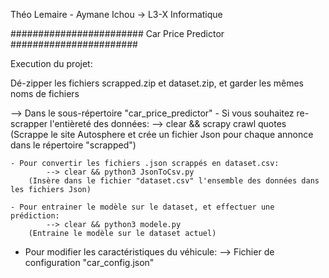 Théo Lemaire - Aymane Ichou -> L3-X Informatique

######################## Car Price Predictor #######################

Execution du projet:

Dé-zipper les fichiers scrapped.zip et dataset.zip, et garder les mêmes noms de fichiers

--> Dans le sous-répertoire "car_price_predictor"
    - Si vous souhaitez re-scrapper l'entièreté des données:
            --> clear && scrapy crawl quotes
        (Scrappe le site Autosphere et crée un fichier Json pour chaque annonce dans le répertoire "scrapped")

    - Pour convertir les fichiers .json scrappés en dataset.csv:
            --> clear && python3 JsonToCsv.py
        (Insère dans le fichier "dataset.csv" l'ensemble des données dans les fichiers Json)

    - Pour entrainer le modèle sur le dataset, et effectuer une prédiction:
            --> clear && python3 modele.py
        (Entraine le modèle sur le dataset actuel)

- Pour modifier les caractéristiques du véhicule:
        --> Fichier de configuration "car_config.json"

